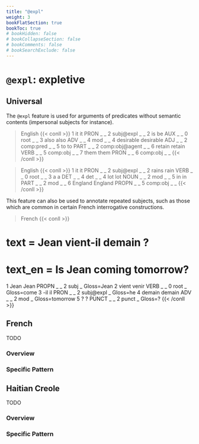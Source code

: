 ```yaml
---
title: "@expl"
weight: 3
bookFlatSection: true
bookToc: true
# bookHidden: false
# bookCollapseSection: false
# bookComments: false
# bookSearchExclude: false
---
```

# `@expl`: expletive

## Universal 

The `@expl` feature is used for arguments of predicates without semantic contents (impersonal subjects for instance).

> English
{{< conll >}}
1	it	it	PRON	_	_	2	subj@expl	_	_
2	is	be	AUX	_	_	0	root	_	_
3	also	also	ADV	_	_	4	mod	_	_
4	desirable	desirable	ADJ	_	_	2	comp:pred	_	_
5	to	to	PART	_	_	2	comp:obj@agent	_	_
6	retain	retain	VERB	_	_	5	comp:obj	_	_
7	them	them	PRON	_	_	6	comp:obj	_	_
{{< /conll >}}

> English
{{< conll >}}
1	it	it	PRON	_	_	2	subj@expl	_	_
2	rains	rain	VERB	_	_	0	root	_	_
3	a	a	DET	_	_	4	det	_	_
4	lot	lot	NOUN	_	_	2	mod	_	_
5	in	in	PART	_	_	2	mod	_	_
6	England	England	PROPN	_	_	5	comp:obj	_	_
{{< /conll >}}


This feature can also be used to annotate repeated subjects, such as those which are common in certain French interrogative constructions.

> French 
{{< conll >}}
# text = Jean vient-il demain ?
# text_en = Is Jean coming tomorrow?
1	Jean	Jean	PROPN	_	_	2	subj	_	Gloss=Jean
2	vient	venir	VERB	_	_	0	root	_	Gloss=come
3	-il	il	PRON	_	_	2	subj@expl	_	Gloss=he
4	demain	demain	ADV	_	_	2	mod	_	Gloss=tomorrow
5	?	?	PUNCT	_	_	2	punct	_	Gloss=?
{{< /conll >}}








## French

TODO
### Overview

### Specific Pattern




## Haitian Creole

TODO
### Overview

### Specific Pattern


